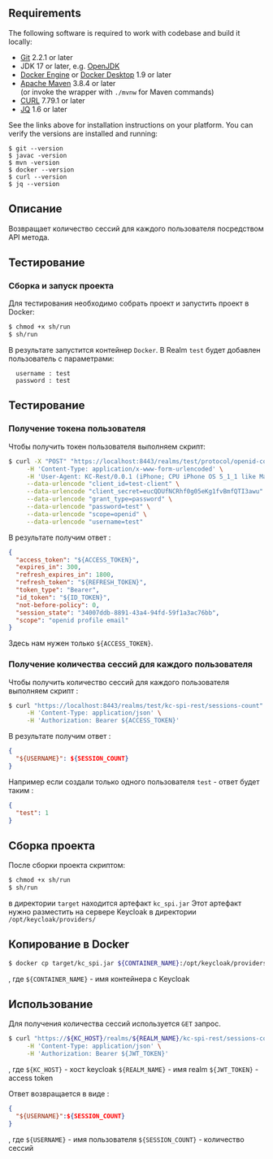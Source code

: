 ## Requirements

The following software is required to work with codebase and build it locally:

* [Git](https://git-scm.com) 2.2.1 or later
* JDK 17 or later, e.g. [OpenJDK](http://openjdk.java.net/projects/jdk/)
* [Docker Engine](https://docs.docker.com/engine/install/) or [Docker Desktop](https://docs.docker.com/desktop/) 1.9 or later
* [Apache Maven](https://maven.apache.org/index.html) 3.8.4 or later  
  (or invoke the wrapper with `./mvnw` for Maven commands)
* [CURL](https://curl.se/) 7.79.1 or later
* [JQ](https://stedolan.github.io/jq/) 1.6 or later

See the links above for installation instructions on your platform. You can verify the versions are installed and running:

    $ git --version
    $ javac -version
    $ mvn -version
    $ docker --version
    $ curl --version
    $ jq --version


## Описание

Возвращает количество сессий для каждого пользователя посредством API метода.

## Тестирование

### Сборка и запуск проекта
Для тестирования необходимо собрать проект и запустить проект в Docker:
```bash
$ chmod +x sh/run
$ sh/run
```

В результате запустится контейнер `Docker`.
В Realm `test` будет добавлен пользователь с параметрами:

      username : test
      password : test

## Тестирование 

### Получение токена пользователя

Чтобы получить токен пользователя выполняем скрипт:

```bash
$ curl -X "POST" "https://localhost:8443/realms/test/protocol/openid-connect/token" \
     -H 'Content-Type: application/x-www-form-urlencoded' \
     -H 'User-Agent: KC-Rest/0.0.1 (iPhone; CPU iPhone OS 5_1_1 like Mac OS X) AppleWebKit/534.46 (KHTML, like Gecko) Version/5.1 iOS/9B206 KC-Rest/0.0.1' \
     --data-urlencode "client_id=test-client" \
     --data-urlencode "client_secret=eucQDUfNCRhf0g05eKg1fvBmfQTI3awu" \
     --data-urlencode "grant_type=password" \
     --data-urlencode "password=test" \
     --data-urlencode "scope=openid" \
     --data-urlencode "username=test"
```

В результате получим ответ :
```json
{
  "access_token": "${ACCESS_TOKEN}",
  "expires_in": 300,
  "refresh_expires_in": 1800,
  "refresh_token": "${REFRESH_TOKEN}",
  "token_type": "Bearer",
  "id_token": "${ID_TOKEN}",
  "not-before-policy": 0,
  "session_state": "34007ddb-8891-43a4-94fd-59f1a3ac76bb",
  "scope": "openid profile email"
}
```

Здесь нам нужен только `${ACCESS_TOKEN}`.

### Получение количества сессий для каждого пользователя

Чтобы получить количество сессий для каждого пользователя выполняем скрипт :

```bash
$ curl "https://localhost:8443/realms/test/kc-spi-rest/sessions-count" \
     -H 'Content-Type: application/json' \
     -H 'Authorization: Bearer ${ACCESS_TOKEN}'
```
В результате получим ответ :

```json
{
  "${USERNAME}": ${SESSION_COUNT}
}
```
Например если создали только одного пользователя `test` - ответ будет таким :
```json
{
  "test": 1
}
```

## Сборка проекта

После сборки проекта скриптом:

```bash
$ chmod +x sh/run
$ sh/run
```

в директории `target` находится артефакт `kc_spi.jar`
Этот артефакт нужно разместить на сервере Keycloak в директории `/opt/keycloak/providers/`

## Копирование в Docker
```bash
$ docker cp target/kc_spi.jar ${CONTAINER_NAME}:/opt/keycloak/providers/
```
, где `${CONTAINER_NAME}` - имя контейнера с Keycloak

## Использование

Для получения количества сессий используется `GET` запрос.
```bash
$ curl "https://${KC_HOST}/realms/${REALM_NAME}/kc-spi-rest/sessions-count" \
     -H 'Content-Type: application/json' \
     -H 'Authorization: Bearer ${JWT_TOKEN}'

```

, где
`${KC_HOST}` - хост keycloak
`${REALM_NAME}` - имя realm
`${JWT_TOKEN}` - access token

Ответ возвращается в виде :
```json
{
  "${USERNAME}":${SESSION_COUNT}
}
```

, где
`${USERNAME}` - имя пользователя
`${SESSION_COUNT}` - количество сессий

	